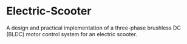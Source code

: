 # Electric-Scooter
A design and practical implementation of a three-phase brushless DC (BLDC) motor control system for an electric scooter.
